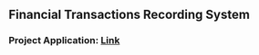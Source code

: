 ## Financial Transactions Recording System

### Project Application: [Link](https://financial-transactions-recording-system.onrender.com)
